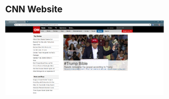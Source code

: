# CNN Website

![Image of CNN webpage](https://github.com/Voozio/Images/blob/master/CNN/webpage.png?raw=true)
